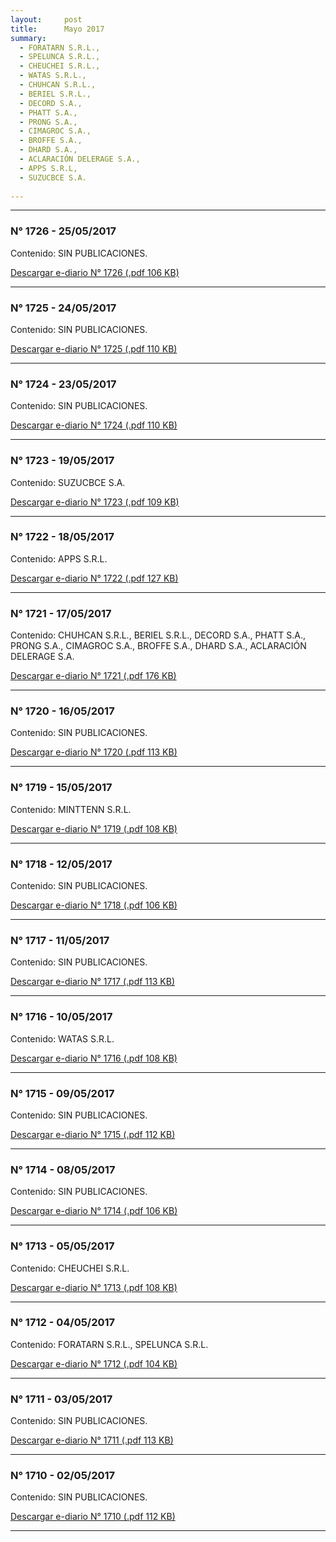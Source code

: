 ```yaml
---
layout:     post
title:      Mayo 2017
summary:    
  - FORATARN S.R.L., 
  - SPELUNCA S.R.L., 
  - CHEUCHEI S.R.L., 
  - WATAS S.R.L., 
  - CHUHCAN S.R.L., 
  - BERIEL S.R.L., 
  - DECORD S.A., 
  - PHATT S.A., 
  - PRONG S.A., 
  - CIMAGROC S.A., 
  - BROFFE S.A., 
  - DHARD S.A., 
  - ACLARACIÓN DELERAGE S.A., 
  - APPS S.R.L, 
  - SUZUCBCE S.A.
  
---
```


---

### N° 1726 - 25/05/2017

Contenido: SIN PUBLICACIONES.

[Descargar e-diario N° 1726 (.pdf 106 KB)](https://www.agesic.gub.uy/innovaportal/file/6280/1/20170525.pdf)

---

### N° 1725 - 24/05/2017

Contenido: SIN PUBLICACIONES.

[Descargar e-diario N° 1725 (.pdf 110 KB)](https://www.agesic.gub.uy/innovaportal/file/6280/1/20170525.pdf)

---

### N° 1724 - 23/05/2017

Contenido: SIN PUBLICACIONES.

[Descargar e-diario N° 1724 (.pdf 110 KB)](https://www.agesic.gub.uy/innovaportal/file/6280/1/20170525.pdf)

---

### N° 1723 - 19/05/2017

Contenido: SUZUCBCE S.A.

[Descargar e-diario N° 1723 (.pdf 109 KB)](https://www.agesic.gub.uy/innovaportal/file/6280/1/20170525.pdf)

---

### N° 1722 - 18/05/2017

Contenido: APPS S.R.L.

[Descargar e-diario N° 1722 (.pdf 127 KB)](https://www.agesic.gub.uy/innovaportal/file/6280/1/20170525.pdf)

---

### N° 1721 - 17/05/2017

Contenido: CHUHCAN S.R.L., BERIEL S.R.L., DECORD S.A., PHATT S.A., PRONG S.A., CIMAGROC S.A., BROFFE S.A., DHARD S.A., ACLARACIÓN DELERAGE S.A.

[Descargar e-diario N° 1721 (.pdf 176 KB)](https://www.agesic.gub.uy/innovaportal/file/6280/1/20170525.pdf)

 
---

### N° 1720 - 16/05/2017

Contenido: SIN PUBLICACIONES.

[Descargar e-diario N° 1720 (.pdf 113 KB)](https://www.agesic.gub.uy/innovaportal/file/6280/1/20170525.pdf)

---

### N° 1719 - 15/05/2017

Contenido: MINTTENN S.R.L.

[Descargar e-diario N° 1719 (.pdf 108 KB)](https://www.agesic.gub.uy/innovaportal/file/6280/1/20170525.pdf)

---

### N° 1718 - 12/05/2017

Contenido: SIN PUBLICACIONES.

[Descargar e-diario N° 1718 (.pdf 106 KB)](https://www.agesic.gub.uy/innovaportal/file/6280/1/20170525.pdf)

---

### N° 1717 - 11/05/2017

Contenido: SIN PUBLICACIONES.

[Descargar e-diario N° 1717 (.pdf 113 KB)](https://www.agesic.gub.uy/innovaportal/file/6280/1/20170525.pdf)

---

### N° 1716 - 10/05/2017

Contenido: WATAS S.R.L.

[Descargar e-diario N° 1716 (.pdf 108 KB)](https://www.agesic.gub.uy/innovaportal/file/6280/1/20170525.pdf)

---

### N° 1715 - 09/05/2017

Contenido: SIN PUBLICACIONES.

[Descargar e-diario N° 1715 (.pdf 112 KB)](https://www.agesic.gub.uy/innovaportal/file/6280/1/20170525.pdf)

---

### N° 1714 - 08/05/2017

Contenido: SIN PUBLICACIONES.

[Descargar e-diario N° 1714 (.pdf 106 KB)](https://www.agesic.gub.uy/innovaportal/file/6280/1/20170525.pdf)

---

### N° 1713 - 05/05/2017

Contenido: CHEUCHEI S.R.L.

[Descargar e-diario N° 1713 (.pdf 108 KB)](https://www.agesic.gub.uy/innovaportal/file/6280/1/20170525.pdf)

---

### N° 1712 - 04/05/2017

Contenido: FORATARN S.R.L., SPELUNCA S.R.L.

[Descargar e-diario N° 1712 (.pdf 104 KB)](https://www.agesic.gub.uy/innovaportal/file/6280/1/20170525.pdf)

---

### N° 1711 - 03/05/2017

Contenido: SIN PUBLICACIONES.

[Descargar e-diario N° 1711 (.pdf 113 KB)](https://www.agesic.gub.uy/innovaportal/file/6280/1/20170525.pdf)

---

### N° 1710 - 02/05/2017

Contenido: SIN PUBLICACIONES.

[Descargar e-diario N° 1710 (.pdf 112 KB)](https://www.agesic.gub.uy/innovaportal/file/6280/1/20170525.pdf)

---
